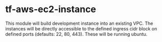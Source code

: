 # tf-aws-ec2-instance
This module will build development instance into an existing VPC.  The instances will be directly accessible to the defined ingress cidr block on defined ports (defaults: 22, 80, 443).  These will be running ubuntu.


